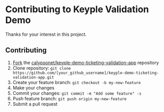 # Contributing to Keyple Validation Demo

Thanks for your interest in this project.

## Contributing

1. [Fork](https://help.github.com/articles/fork-a-repo/) the [calypsonet/keyple-demo-ticketing-validation-app](https://github.com/calypsonet/keyple-demo-ticketing-validation-app) repository
2. Clone repository: `git clone https://github.com/[your_github_username]/keyple-demo-ticketing-validation-app.git`
3. Create your feature branch: `git checkout -b my-new-feature`
4. Make your changes
5. Commit your changes: `git commit -m "Add some feature" -s`
6. Push feature branch: `git push origin my-new-feature`
7. Submit a pull request
